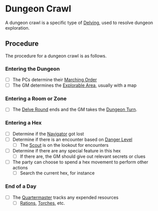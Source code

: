 # Dungeon Crawl

A dungeon crawl is a specific type of [Delving](Delving.md), used to resolve dungeon exploration.

## Procedure

The procedure for a dungeon crawl is as follows.

### Entering the Dungeon

- [ ] The PCs determine their [Marching Order](Delving.md#Marching%20Order)
- [ ] The GM determines the [Explorable Area](Delving.md#Explorable%20Area), usually with a map

### Entering a Room or Zone

- [ ] The [Delve Round](../Core%20Procedures/Round.md#Delve%20Round) ends and the GM takes the [Dungeon Turn](Delving.md#Dungeon%20Turn).

### Entering a Hex

- [ ] Determine if the [Navigator](Overland%20Journeys.md#Navigator) got lost
- [ ] Determine if there is an encounter based on [Danger Level](Overland%20Journeys.md#Danger%20Level)
	- [ ] The [Scout](Overland%20Journeys.md#Scout) is on the lookout for encounters
- [ ] Determine if there are any special feature in this hex
	- [ ] If there are, the GM should give out relevant secrets or clues
- [ ] The party can choose to spend a hex movement to perform other actions
	- [ ] Search the current hex, for instance

### End of a Day

- [ ] The [Quartermaster](Overland%20Journeys.md#Quartermaster) tracks any expended resources
	- [ ] [Rations](../../Items%20and%20Gear/Gear/1%20Coin/Ration.md), [Torches](../../Items%20and%20Gear/Gear/1%20Coin/Torch.md), etc.
